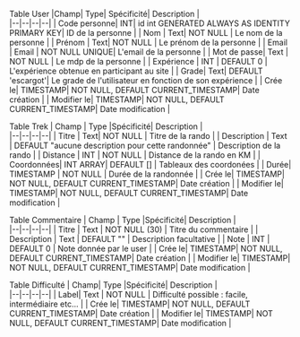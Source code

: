 Table User
|Champ| Type| Spécificité| Description |  
|--|--|--|--|
| Code personne| INT| id int GENERATED ALWAYS AS IDENTITY PRIMARY KEY| ID de la personne |
| Nom | Text| NOT NULL | Le nom de la personne |
| Prénom | Text| NOT NULL | Le prénom de la personne |
| Email | Email | NOT NULL UNIQUE| L'email de la personne |
| Mot de passe| Text | NOT NULL | Le mdp de la personne |
| Expérience | INT | DEFAULT 0 | L'expérience obtenue en participant au site |
| Grade| Text| DEFAULT 'escargot'| Le grade de l'utilisateur en fonction de son expérience |
| Crée le| TIMESTAMP| NOT NULL, DEFAULT CURRENT_TIMESTAMP| Date création |
| Modifier le| TIMESTAMP| NOT NULL, DEFAULT CURRENT_TIMESTAMP| Date modification |

Table Trek
| Champ | Type |Spécificité| Description |  
|--|--|--|--|
| Titre | Text| NOT NULL | Titre de la rando |
| Description | Text | DEFAULT "aucune description pour cette randonnée" | Description de la rando |
| Distance | INT | NOT NULL | Distance de la rando en KM |
| Coordonnées| INT ARRAY| DEFAULT [] | Tableaux des coordonées |
| Durée| TIMESTAMP | NOT NULL | Durée de la randonnée |
| Crée le| TIMESTAMP| NOT NULL, DEFAULT CURRENT_TIMESTAMP| Date création |
| Modifier le| TIMESTAMP| NOT NULL, DEFAULT CURRENT_TIMESTAMP| Date modification |

Table Commentaire
| Champ | Type |Spécificité| Description |  
|--|--|--|--|
| Titre | Text | NOT NULL (30) | Titre du commentaire |
| Description | Text | DEFAULT "" | Description facultative |
| Note | INT | DEFAULT 0 | Note donnée par le user |
| Crée le| TIMESTAMP| NOT NULL, DEFAULT CURRENT_TIMESTAMP| Date création |
| Modifier le| TIMESTAMP| NOT NULL, DEFAULT CURRENT_TIMESTAMP| Date modification |

Table Difficulté
| Champ| Type |Spécificité| Description |  
|--|--|--|--|
| Label| Text | NOT NULL | Difficulté possible : facile, intermédiaire etc... |
| Crée le| TIMESTAMP| NOT NULL, DEFAULT CURRENT_TIMESTAMP| Date création |
| Modifier le| TIMESTAMP| NOT NULL, DEFAULT CURRENT_TIMESTAMP| Date modification |
